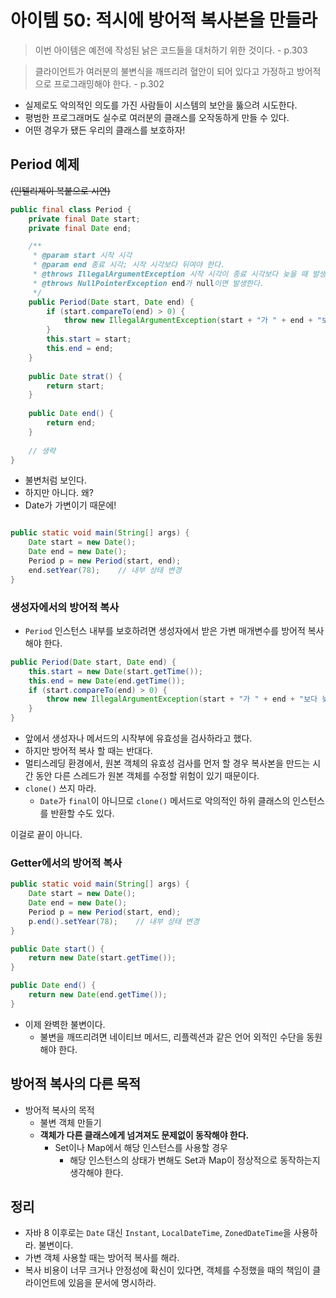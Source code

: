 # 아이템 50: 적시에 방어적 복사본을 만들라

> 이번 아이템은 예전에 작성된 낡은 코드들을 대처하기 위한 것이다. - p.303

> 클라이언트가 여러분의 불변식을 깨뜨리려 혈안이 되어 있다고 가정하고 방어적으로 프로그래밍해야 한다. - p.302

- 실제로도 악의적인 의도를 가진 사람들이 시스템의 보안을 뚫으려 시도한다.
- 평범한 프로그래머도 실수로 여러분의 클래스를 오작동하게 만들 수 있다. 
- 어떤 경우가 됐든 우리의 클래스를 보호하자!

## Period 예제

~~(인텔리제이 복붙으로 시연)~~

```java
public final class Period {
    private final Date start;
    private final Date end;

    /**
     * @param start 시작 시각
     * @param end 종료 시각; 시작 시각보다 뒤여야 한다. 
     * @throws IllegalArgumentException 시작 시각이 종료 시각보다 늦을 때 발생한다.
     * @throws NullPointerException end가 null이면 발생한다. 
     */
    public Period(Date start, Date end) {
        if (start.compareTo(end) > 0) {
            throw new IllegalArgumentException(start + "가 " + end + "보다 늦다.");
        }
        this.start = start;
        this.end = end;
    }
    
    public Date strat() {
        return start;
    }
    
    public Date end() {
        return end;
    }
    
    // 생략
}
```

- 불변처럼 보인다.
- 하지만 아니다. 왜?
- Date가 가변이기 때문에!

```java

public static void main(String[] args) {
    Date start = new Date();
    Date end = new Date();
    Period p = new Period(start, end);
    end.setYear(78);    // 내부 상태 변경
}
```

### 생성자에서의 방어적 복사

- `Period` 인스턴스 내부를 보호하려면 생성자에서 받은 가변 매개변수를 방어적 복사해야 한다. 

```java
public Period(Date start, Date end) {
    this.start = new Date(start.getTime());
    this.end = new Date(end.getTime());
    if (start.compareTo(end) > 0) {
        throw new IllegalArgumentException(start + "가 " + end + "보다 늦다.");
    }
}
```

- 앞에서 생성자나 메서드의 시작부에 유효성을 검사하라고 했다.
- 하지만 방어적 복사 할 때는 반대다. 
- 멀티스레딩 환경에서, 원본 객체의 유효성 검사를 먼저 할 경우 복사본을 만드는 시간 동안 다른 스레드가 원본 객체를 수정할 위험이 있기 때문이다. 
- `clone()` 쓰지 마라.
  - `Date`가 `final`이 아니므로 `clone()` 메서드로 악의적인 하위 클래스의 인스턴스를 반환할 수도 있다.

이걸로 끝이 아니다. 

### Getter에서의 방어적 복사

```java
public static void main(String[] args) {
    Date start = new Date();
    Date end = new Date();
    Period p = new Period(start, end);
    p.end().setYear(78);    // 내부 상태 변경
}
```

```java
public Date start() {
    return new Date(start.getTime());
}

public Date end() {
    return new Date(end.getTime());
}
```

- 이제 완벽한 불변이다. 
  - 불변을 깨뜨리려면 네이티브 메서드, 리플렉션과 같은 언어 외적인 수단을 동원해야 한다.

## 방어적 복사의 다른 목적

- 방어적 복사의 목적
  - 불변 객체 만들기 
  - **객체가 다른 클래스에게 넘겨져도 문제없이 동작해야 한다.**
    - Set이나 Map에서 해당 인스턴스를 사용할 경우
      - 해당 인스턴스의 상태가 변해도 Set과 Map이 정상적으로 동작하는지 생각해야 한다. 

## 정리

- 자바 8 이후로는 `Date` 대신 `Instant`, `LocalDateTime`, `ZonedDateTime`을 사용하라. 불변이다.
- 가변 객체 사용할 때는 방어적 복사를 해라.
- 복사 비용이 너무 크거나 안정성에 확신이 있다면, 객체를 수정했을 때의 책임이 클라이언트에 있음을 문서에 명시하라. 
